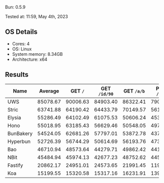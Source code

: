 Bun: 0.5.9

Tested at: 11:59, May 4th, 2023

## OS Details
- Cores: 4
- OS: Linux
- System memory: 8.34GB
- Architecture: x64

## Results
| Name | Average | GET `/` | GET `/id/90` | GET `/a/b` | POST `/json` |
| --- | --- | --- | --- | --- | --- | 
| UWS | 85078.67 | 90006.63 | 84903.40 | 86322.41 | 79082.25 |
| Stric | 63741.88 | 64190.42 | 64433.79 | 70149.57 | 56193.73 |
| Elysia | 55286.49 | 64102.49 | 61075.53 | 50606.24 | 45361.71 |
| Hono | 55018.95 | 63185.43 | 56629.46 | 50548.05 | 49712.87 |
| BunBakery | 54524.05 | 62681.26 | 57797.01 | 53872.78 | 43745.16 |
| Hyperbun | 52726.39 | 56744.29 | 50614.69 | 56193.76 | 47352.83 |
| Bao | 46710.94 | 48573.64 | 44279.71 | 49862.42 | 44128.00 |
| NBit | 45484.94 | 45974.13 | 42677.23 | 48752.62 | 44535.78 |
| Fastify | 20862.17 | 24951.01 | 24573.65 | 21991.45 | 11932.59 |
| Koa | 15199.55 | 15320.58 | 15317.16 | 16231.91 | 13928.55 |